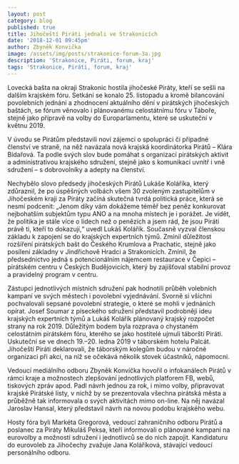 ```yaml
---
layout: post
category: blog
published: true
title: Jihočeští Piráti jednali ve Strakonicích
date: '2018-12-01 09:45pm'
author: Zbyněk Konvička
image: /assets/img/posts/strakonice-forum-3a.jpg
description: 'Strakonice, Piráti, forum, kraj'
tags: 'Strakonice, Piráti, forum, kraj'
---
```

Lovecká bašta na okraji Strakonic hostila jihočeské Piráty, kteří se sešli na dalším krajském fóru. Setkání se konalo 25. listopadu a kromě bilancování povolebních jednání a zhodnocení aktuálního dění v pirátských jihočeských baštách, se fórum věnovalo i plánovanému celostátnímu fóru v Táboře, stejně jako přípravě na volby do Europarlamentu, které se uskuteční v květnu 2019.

V úvodu se Pirátům představili noví zájemci o spolupráci či případné členství ve straně, na něž navázala nová krajská koordinátorka Pirátů – Klára Bidařová. Ta podle svých slov bude pomáhat s organizací pirátských aktivit a administrativou krajského sdružení, stejně jako s komunikací uvnitř i vně sdružení – s dobrovolníky a adepty na členství.

Nechybělo slovo předsedy jihočeských Pirátů Lukáše Koláříka, který zdůraznil, že po úspěšných volbách všem 30 zvoleným zastupitelům v Jihočeském kraji za Piráty začíná skutečná tvrdá politická práce, která se nesmí podcenit: „Jenom díky vám dokážeme téměř bez peněz konkurovat nejbohatším subjektům typu ANO a na mnoha místech je i porážet. Je vidět, že politika je stále více o lidech než o penězích a jsem rád, že jsou Piráti právě ti, kteří to dokazují,“ uvedl Lukáš Kolářík. Současně vyzval členskou základu k zapojení se do krajských expertních týmů. Zmínil důležitost rozšíření pirátských bašt do Českého Krumlova a Prachatic, stejně jako posílení základny v Jindřichově Hradci a Strakonicích. Zmínil, že předsednictvo jedná s potencionálním nájemcem restaurace v Čepici – pirátském centru v Českých Budějovicích, který by zajišťoval stabilní provoz a pravidelný program v centru.

Zástupci jednotlivých místních sdružení pak hodnotili průběh volebních kampaní ve svých městech i povolební vyjednávání. Svorně si všichni pochvalovali sepsané povolební strategie, o které se mohli v jednáních opírat. Josef Soumar z píseckého sdružení představil podrobněji ideu krajských expertních týmů a Lukáš Kolářík plánovaný krajský rozpočet strany na rok 2019. Důležitým bodem byla rozprava o chystaném celostátním pirátském fóru, kterého se jako hostitelé ujmuli táborští Piráti. Uskuteční se ve dnech 19.–20. ledna 2019 v táborském hotelu Palcát. Jihočeští Piráti deklarovali, že táborským kolegům budou v náročné organizaci při akci, na níž se očekává několik stovek účastníků, nápomocni.

Vedoucí mediálního odboru Zbyněk Konvička hovořil o infokanálech Pirátů v rámci kraje a možnostech zlepšování jednotlivých platforem FB, webů, tiskových zpráv apod. Padl návrh jednou za rok, i mimo volby, připravovat krajské Pirátské listy, v nichž by se prezentovala všechna pirátská města a průběžně tak informovala o svých aktivitách mimo on-line. Na něj navázal Jaroslav Hansal, který představil návrh na novou podobu krajského webu. 

Hosty fóra byli Markéta Gregorová, vedoucí zahraničního odboru Pirátů a poslanec za Piráty Mikuláš Peksa, kteří informovali o plánované kampani na eurovolby a možnosti sdružení i jednotlivců se do nich zapojit. Kandidaturu do eurovoleb za Jihočechy zvažuje Jana Koláříková, stávající vedoucí personálního odboru.
